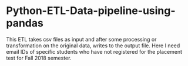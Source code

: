 # Python-ETL-Data-pipeline-using-pandas
This ETL takes csv files as input and after some processing or transformation on the original data, writes to the output file. Here I need email IDs of specific students who have not registered for the placement test for Fall 2018 semester.
